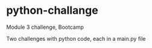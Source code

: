 # python-challange
Module 3 challenge, Bootcamp

Two challenges with python code, each in a main.py file
